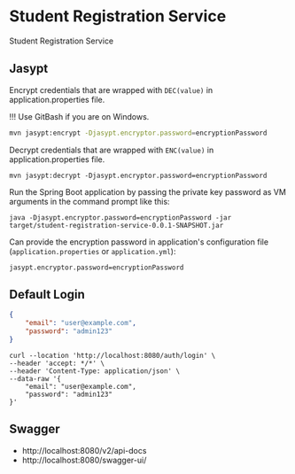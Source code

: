 # Student Registration Service

Student Registration Service

## Jasypt

Encrypt credentials that are wrapped with `DEC(value)` in application.properties file.

!!! Use GitBash if you are on Windows.

```sh
mvn jasypt:encrypt -Djasypt.encryptor.password=encryptionPassword
```

Decrypt credentials that are wrapped with `ENC(value)` in application.properties file.

```shell
mvn jasypt:decrypt -Djasypt.encryptor.password=encryptionPassword
```

Run the Spring Boot application by passing the private key password as VM arguments in the command prompt like this:

```shell
java -Djasypt.encryptor.password=encryptionPassword -jar target/student-registration-service-0.0.1-SNAPSHOT.jar
```

Can provide the encryption password in application's configuration file (`application.properties` or `application.yml`):

```shell
jasypt.encryptor.password=encryptionPassword
```

## Default Login

```json
{
    "email": "user@example.com",
    "password": "admin123"
}
```

```shell
curl --location 'http://localhost:8080/auth/login' \
--header 'accept: */*' \
--header 'Content-Type: application/json' \
--data-raw '{
    "email": "user@example.com",
    "password": "admin123"
}'
```

## Swagger

- http://localhost:8080/v2/api-docs
- http://localhost:8080/swagger-ui/
